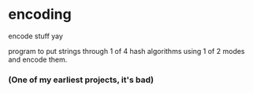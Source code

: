 # encoding
encode stuff yay
  
program to put strings through 1 of 4 hash algorithms using 1 of 2 modes and encode them. 

### (One of my earliest projects, it's bad)
